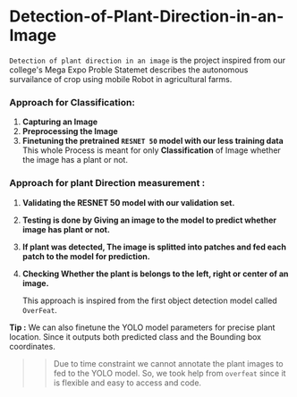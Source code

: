 # Detection-of-Plant-Direction-in-an-Image

`Detection of plant direction in an image` is the project inspired from our college's Mega Expo Proble Statemet describes the autonomous survailance of crop using mobile Robot in agricultural farms.

### Approach for Classification: 
1. **Capturing an Image**
2. **Preprocessing the Image**
3. **Finetuning the pretrained `RESNET 50` model with our less training data**
    This whole Process is meant for only **Classification** of Image whether the image has a plant or not.

### Approach for plant Direction measurement : 
1. **Validating the RESNET 50 model with our validation set.**
2. **Testing is done by Giving an image to the model to predict whether image has plant or not.**
3. **If plant was detected, The image is splitted into patches and fed each patch to the model for prediction.**
4. **Checking Whether the plant is belongs to the left, right or center of an image.**

   This approach is inspired from the first object detection model called `OverFeat`.

**Tip :**
 We can also finetune the YOLO model parameters for precise plant location. Since it outputs both predicted class and the Bounding box coordinates.

 >> Due to time constraint we cannot annotate the plant images to fed to the YOLO model. So, we took help from `overfeat` since it is flexible and easy to access and code.
